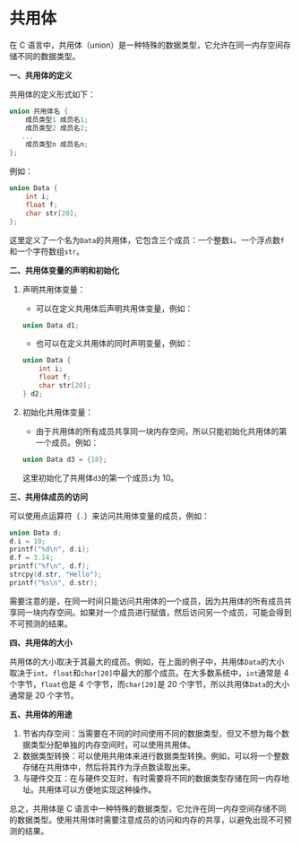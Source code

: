# 共用体

在 C 语言中，共用体（union）是一种特殊的数据类型，它允许在同一内存空间存储不同的数据类型。

**一、共用体的定义**

共用体的定义形式如下：

```c
union 共用体名 {
    成员类型1 成员名1;
    成员类型2 成员名2;
   ...
    成员类型n 成员名n;
};
```

例如：

```c
union Data {
    int i;
    float f;
    char str[20];
};
```

这里定义了一个名为`Data`的共用体，它包含三个成员：一个整数`i`、一个浮点数`f`和一个字符数组`str`。

**二、共用体变量的声明和初始化**

1.  声明共用体变量：

    * 可以在定义共用体后声明共用体变量，例如：

    ```c
    union Data d1;
    ```

    * 也可以在定义共用体的同时声明变量，例如：

    ```c
    union Data {
        int i;
        float f;
        char str[20];
    } d2;
    ```
2.  初始化共用体变量：

    * 由于共用体的所有成员共享同一块内存空间，所以只能初始化共用体的第一个成员。例如：

    ```c
    union Data d3 = {10};
    ```

    这里初始化了共用体`d3`的第一个成员`i`为 10。

**三、共用体成员的访问**

可以使用点运算符（`.`）来访问共用体变量的成员，例如：

```c
union Data d;
d.i = 10;
printf("%d\n", d.i);
d.f = 3.14;
printf("%f\n", d.f);
strcpy(d.str, "Hello");
printf("%s\n", d.str);
```

需要注意的是，在同一时间只能访问共用体的一个成员，因为共用体的所有成员共享同一块内存空间。如果对一个成员进行赋值，然后访问另一个成员，可能会得到不可预测的结果。

**四、共用体的大小**

共用体的大小取决于其最大的成员。例如，在上面的例子中，共用体`Data`的大小取决于`int`、`float`和`char[20]`中最大的那个成员。在大多数系统中，`int`通常是 4 个字节，`float`也是 4 个字节，而`char[20]`是 20 个字节，所以共用体`Data`的大小通常是 20 个字节。

**五、共用体的用途**

1. 节省内存空间：当需要在不同的时间使用不同的数据类型，但又不想为每个数据类型分配单独的内存空间时，可以使用共用体。
2. 数据类型转换：可以使用共用体来进行数据类型转换。例如，可以将一个整数存储在共用体中，然后将其作为浮点数读取出来。
3. 与硬件交互：在与硬件交互时，有时需要将不同的数据类型存储在同一内存地址。共用体可以方便地实现这种操作。

总之，共用体是 C 语言中一种特殊的数据类型，它允许在同一内存空间存储不同的数据类型。使用共用体时需要注意成员的访问和内存的共享，以避免出现不可预测的结果。
